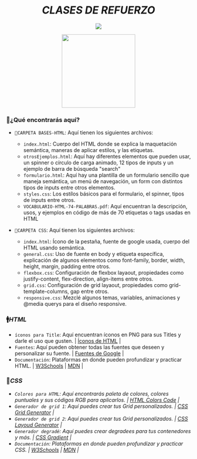 <h1 align="center"><em>CLASES DE REFUERZO</em></h1>

<p align="center"> <img src="https://img.shields.io/badge/STATUS-EN%20DESAROLLO-green"></p>
<p align="center"> <img src="https://github.com/user-attachments/assets/ca250dc3-0fdd-4f2f-a8f9-78dadad8de6c" width=200></p>

<h3>📖¿Qué encontrarás aquí?</h3>

- `📁CARPETA BASES-HTML`: Aquí tienen los siguientes archivos:
  - `index.html`: Cuerpo del HTML donde se explica la maquetación semántica, maneras de aplicar estilos, y las etiquetas.
  - `otrosEjemplos.html`: Aquí hay diferentes elementos que pueden usar, un spinner o círculo de carga animado, 12 tipos de inputs y un ejemplo de barra de búsqueda "search"
  - `formulario.html`: Aquí hay una plantilla de un formulario sencillo que maneja semántica, un menú de navegación, un form con distintos tipos de inputs entre otros elementos.
  - `styles.css`: Los estílos básicos para el formulario, el spinner, tipos de inputs entre otros.
  - `VOCABULARIO-HTML-74-PALABRAS.pdf`: Aquí encuentran la descripción, usos, y ejemplos en código de más de 70 etiquetas o tags usadas en HTML

  
- `📁CARPETA CSS`: Aquí tienen los siguientes archivos:
   - `index.html`: Ícono de la pestaña, fuente de google usada, cuerpo del HTML usando semántica.
   - `general.css`: Uso de fuente en body y etiqueta específica, explicación de algunos elementos como font-family, border,  width, height,  margin, padding entre otros.
   - `flexbox.css`: Configuración de flexbox layaout, propiedades como justify-content, flex-direction, align-items entre otros.
   - `grid.css`: Configuración de grid layaout, propiedades como grid-template-columns, gap entre otros.
   - `responsive.css`: Mezclé algunos temas, variables, animaciones y @media querys para el diseño responsive.

<h3>🚹<em>HTML</em></h3>

- `íconos para Title`: Aquí encuentran íconos en PNG para sus Titles y darle el uso que gusten. | [Íconos de HTML](https://www.flaticon.es/iconos-gratis/html) |
- `Fuentes`: Aquí pueden obtener todas las fuentes que deseen y personalizar su fuente. | [Fuentes de Google](https://fonts.google.com/) |
- `Documentación`: Plataformas en donde pueden profundizar y practicar HTML. | [W3Schools](https://www.w3schools.com/Html/) | [MDN](https://developer.mozilla.org/es/docs/Web/HTML) |

<h3>🧍<em>CSS<em></h3>

- `Colores para HTML`: Aquí encontrarás paleta de colores, colores puntuales y sus códigos RGB para aplicarlos. | [HTML Colors Code](https://htmlcolorcodes.com/es/) |
- `Generador de grid 1`: Aquí puedes crear tus Grid personalizados. | [CSS Grid Generator](https://cssgridgenerator.io/) |
- `Generador de grid 2`: Aquí puedes crear tus Grid personalizados. | [CSS Layoud Generator](https://layout.bradwoods.io/customize) |
- `Generador degradé`: Aquí puedes crear degradees para tus contenedores y más. | [CSS Gradient](https://cssgradient.io/) |
- `Documentación`: Plataformas en donde pueden profundizar y practicar CSS. | [W3Schools](https://www.w3schools.com/css/default.asp) | [MDN](https://developer.mozilla.org/es/docs/Web/CSS) |

